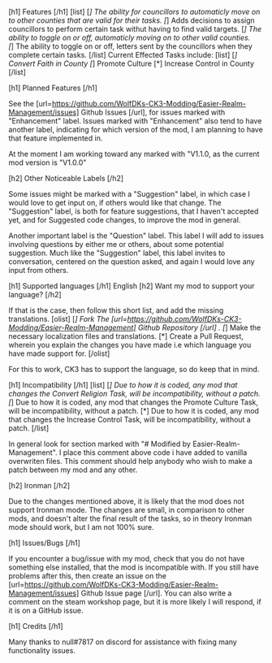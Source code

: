 [h1] Features [/h1]
[list]
[*] The ability for councillors to automaticly move on to other counties that are valid for their tasks.
[*] Adds decisions to assign councillors to perform certain task withut having to find valid targets.
[*] The ability to toggle on or off, automaticly moving on to other valid counties.    
[*] The ability to toggle on or off, letters sent by the councillors when they complete certain tasks.
[/list]
Current Effected Tasks include:
[list]
[*] Convert Faith in County
[*] Promote Culture
[*] Increase Control in County
[/list]

[h1] Planned Features [/h1]

See the [url=https://github.com/WolfDKs-CK3-Modding/Easier-Realm-Management/issues] Github Issues [/url], for issues marked with "Enhancement" label. Issues marked with "Enhancement" also tend to have another label, indicating for which version of the mod, I am planning to have that feature implemented in. 

At the moment I am working toward any marked with "V1.1.0, as the current mod version is "V1.0.0"

[h2] Other Noticeable Labels [/h2]

Some issues might be marked with a "Suggestion" label, in which case I would love to get input on, if others would like that change. The "Suggestion" label, is both for feature suggestions, that I haven't accepted yet, and for Suggested code changes, to improve the mod in general.

Another important label is the "Question" label. This label I will add to issues involving questions by either me or others, about some potential suggestion. Much like the "Suggestion" label, this label invites to conversation, centered on the question asked, and again I would love any input from others.

[h1] Supported languages [/h1]
English
[h2] Want my mod to support your language? [/h2]

If that is the case, then follow this short list, and add the missing translations.
[olist]
[*] Fork The  [url=https://github.com/WolfDKs-CK3-Modding/Easier-Realm-Management] Github Repository [/url] .
[*] Make the necessary localization files and translations.
[*] Create a Pull Request, wherein you explain the changes you have made i.e which language you have made support for.
[/olist]

For this to work, CK3 has to support the language, so do keep that in mind.

[h1] Incompatibility [/h1]
[list]
[*] Due to how it is coded, any mod that changes the Convert Religion Task, will be incompatibility, without a patch.
[*] Due to how it is coded, any mod that changes the Promote Culture Task, will be incompatibility, without a patch.
[*] Due to how it is coded, any mod that changes the Increase Control Task, will be incompatibility, without a patch.
[/list]

In general look for section marked with "# Modified by Easier-Realm-Management". I place this comment above code i have added to vanilla overwriten files. This comment should help anybody who wish to make a patch between my mod and any other.

[h2] Ironman [/h2]

Due to the changes mentioned above, it is likely that the mod does not support Ironman mode. The changes are small, in comparison to other mods, and doesn't alter the final result of the tasks, so in theory Ironman mode should work, but I am not 100% sure.

[h1] Issues/Bugs [/h1]

If you encounter a bug/issue with my mod, check that you do not have something else installed, that the mod is incompatible with. If you still have problems after this, then create an issue on the [url=https://github.com/WolfDKs-CK3-Modding/Easier-Realm-Management/issues] Github Issue page [/url].  You can also write a comment on the steam workshop page, but it is more likely I will respond, if it is on a GitHub issue.

[h1] Credits [/h1]

Many thanks to null#7817 on discord for assistance with fixing many functionality issues.